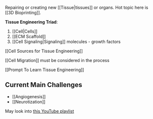 Repairing or creating new [[Tissue|tissues]] or organs.
Hot topic here is [[3D Bioprinting]].

**Tissue Engineering Triad**:
1. [[Cell|Cells]]
2. [[ECM Scaffold]]
3. [[Cell Signaling|Signaling]] molecules - growth factors

[[Cell Sources for Tissue Engineering]]

[[Cell Migration]] must be considered in the process

[[Prompt To Learn Tissue Engineering]]

## Current Main Challenges
- [[Angiogenesis]]
- [[Neurotization]]

May look into [this YouTube playlist](https://www.youtube.com/playlist?list=PLyqSpQzTE6M-Is9Ac-dLQqMf7Chp07OY7)
